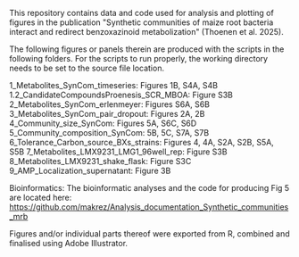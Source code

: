 This repository contains data and code used for analysis and plotting of figures in the publication "Synthetic communities of maize root bacteria interact and redirect benzoxazinoid metabolization" (Thoenen et al. 2025).

The following figures or panels therein are produced with the scripts in the following folders. For the scripts to run properly, the working directory needs to be set to the source file location.
  
1_Metabolites_SynCom_timeseries: Figures 1B, S4A, S4B
1.2_CandidateCompoundsProenesis_SCR_MBOA: Figure S3B
2_Metabolites_SynCom_erlenmeyer: Figures S6A, S6B
3_Metabolites_SynCom_pair_dropout: Figures 2A, 2B
4_Community_size_SynCom: Figures 5A, S6C, S6D
5_Community_composition_SynCom: 5B, 5C, S7A, S7B
6_Tolerance_Carbon_source_BXs_strains: Figures 4, 4A, S2A, S2B, S5A, S5B
7_Metabolites_LMX9231_LMG1_96well_rep: Figure S3B
8_Metabolites_LMX9231_shake_flask: Figure S3C
9_AMP_Localization_supernatant: Figure 3B
  
Bioinformatics:
The bioinformatic analyses and the code for producing Fig 5 are located here: 	
https://github.com/makrez/Analysis_documentation_Synthetic_communities_mrb

Figures and/or individual parts thereof were exported from R, combined and finalised using Adobe Illustrator.
